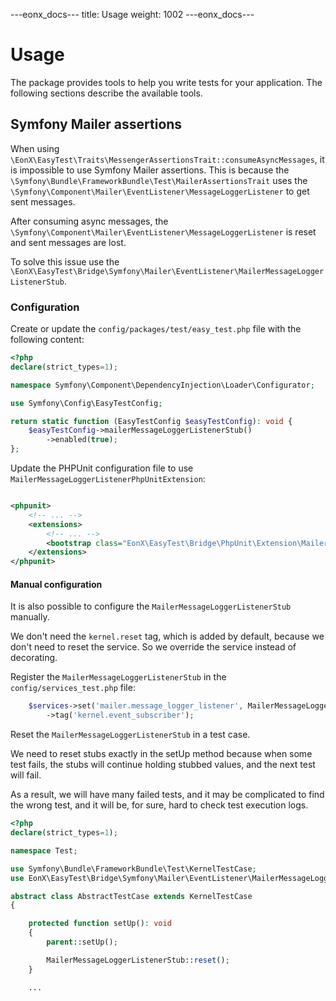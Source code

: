 ---eonx_docs---
title: Usage
weight: 1002
---eonx_docs---

# Usage

The package provides tools to help you write tests for your application. The following sections describe the
available tools.

## Symfony Mailer assertions

When using `\EonX\EasyTest\Traits\MessengerAssertionsTrait::consumeAsyncMessages`, it is impossible to use
Symfony Mailer assertions. This is because the `\Symfony\Bundle\FrameworkBundle\Test\MailerAssertionsTrait`
uses the `\Symfony\Component\Mailer\EventListener\MessageLoggerListener` to get sent messages.

After consuming async messages, the `\Symfony\Component\Mailer\EventListener\MessageLoggerListener` is reset and
sent messages are lost.

To solve this issue use the `\EonX\EasyTest\Bridge\Symfony\Mailer\EventListener\MailerMessageLoggerListenerStub`.

### Configuration

Create or update the `config/packages/test/easy_test.php` file with the following content:

```php
<?php
declare(strict_types=1);

namespace Symfony\Component\DependencyInjection\Loader\Configurator;

use Symfony\Config\EasyTestConfig;

return static function (EasyTestConfig $easyTestConfig): void {
    $easyTestConfig->mailerMessageLoggerListenerStub()
        ->enabled(true);
};
```

Update the PHPUnit configuration file to use `MailerMessageLoggerListenerPhpUnitExtension`:

```xml

<phpunit>
    <!-- ... -->
    <extensions>
        <!-- ... -->
        <bootstrap class="EonX\EasyTest\Bridge\PhpUnit\Extension\MailerMessageLoggerListenerPhpUnitExtension"/>
    </extensions>
</phpunit>
```

#### Manual configuration

It is also possible to configure the `MailerMessageLoggerListenerStub` manually.

We don't need the `kernel.reset` tag, which is added by default, because we don't need to reset the service.
So we override the service instead of decorating.

Register the `MailerMessageLoggerListenerStub` in the `config/services_test.php` file:

```php
    $services->set('mailer.message_logger_listener', MailerMessageLoggerListenerStub::class)
        ->tag('kernel.event_subscriber');
```

Reset the `MailerMessageLoggerListenerStub` in a test case.

We need to reset stubs exactly in the setUp method because when some test fails,
the stubs will continue holding stubbed values, and the next test will fail.

As a result, we will have many failed tests, and it may be complicated to find the wrong test,
and it will be, for sure, hard to check test execution logs.

```php
<?php
declare(strict_types=1);

namespace Test;

use Symfony\Bundle\FrameworkBundle\Test\KernelTestCase;
use EonX\EasyTest\Bridge\Symfony\Mailer\EventListener\MailerMessageLoggerListenerStub;

abstract class AbstractTestCase extends KernelTestCase
{

    protected function setUp(): void
    {
        parent::setUp();

        MailerMessageLoggerListenerStub::reset();
    }

    ...
```
